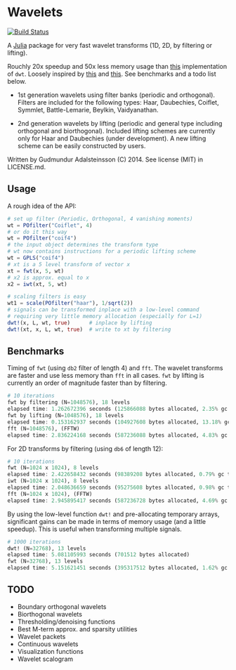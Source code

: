 Wavelets
=========

[![Build Status](https://travis-ci.org/gummif/Wavelets.jl.svg?branch=master)](https://travis-ci.org/gummif/Wavelets.jl)

A [Julia](https://github.com/JuliaLang/julia) package for very fast wavelet transforms (1D, 2D, by filtering or lifting).

Rouchly 20x speedup and 50x less memory usage than [this](https://github.com/tomaskrehlik/Wavelets) implementation of `dwt`. Loosely inspired by [this](https://github.com/tomaskrehlik/Wavelets) and [this](http://statweb.stanford.edu/~wavelab). See benchmarks and a todo list below.

* 1st generation wavelets using filter banks (periodic and orthogonal). Filters are included for the following types: Haar, Daubechies, Coiflet, Symmlet, Battle-Lemarie, Beylkin, Vaidyanathan.

* 2nd generation wavelets by lifting (periodic and general type including orthogonal and biorthogonal). Included lifting schemes are currently only for Haar and Daubechies (under development). A new lifting scheme can be easily constructed by users.

Written by Gudmundur Adalsteinsson (C) 2014. See license (MIT) in LICENSE.md.

Usage
---------

A rough idea of the API:

```julia
# set up filter (Periodic, Orthogonal, 4 vanishing moments)
wt = POfilter("Coiflet", 4)
# or do it this way
wt = POfilter("coif4")
# the input object determines the transform type 
# wt now contains instructions for a periodic lifting scheme
wt = GPLS("coif4")
# xt is a 5 level transform of vector x
xt = fwt(x, 5, wt)
# x2 is approx. equal to x
x2 = iwt(xt, 5, wt)

# scaling filters is easy
wt1 = scale(POfilter("haar"), 1/sqrt(2))
# signals can be transformed inplace with a low-level command
# requiring very little memory allocation (especially for L=1)
dwt!(x, L, wt, true)      # inplace by lifting
dwt!(xt, x, L, wt, true)  # write to xt by filtering
```


Benchmarks
---------

Timing of `fwt` (using `db2` filter of length 4) and `fft`. The wavelet transforms are faster and use less memory than `fft` in all cases. `fwt` by lifting is currently an order of magnitude faster than by filtering.

```julia
# 10 iterations
fwt by filtering (N=1048576), 18 levels
elapsed time: 1.262672396 seconds (125866088 bytes allocated, 2.35% gc time)
fwt by lifting (N=1048576), 18 levels
elapsed time: 0.153162937 seconds (104927608 bytes allocated, 13.18% gc time)
fft (N=1048576), (FFTW)
elapsed time: 2.836224168 seconds (587236088 bytes allocated, 4.83% gc time)
```

For 2D transforms by filtering (using `db6` of length 12):
```julia
# 10 iterations
fwt (N=1024 x 1024), 8 levels
elapsed time: 2.422658432 seconds (98389208 bytes allocated, 0.79% gc time)
iwt (N=1024 x 1024), 8 levels
elapsed time: 2.048636659 seconds (95275608 bytes allocated, 0.98% gc time)
fft (N=1024 x 1024), (FFTW)
elapsed time: 2.945895417 seconds (587236728 bytes allocated, 4.69% gc time)
```

By using the low-level function `dwt!` and pre-allocating temporary arrays, significant gains can be made in terms of memory usage (and a little speedup). This is useful when transforming multiple signals.
```julia
# 1000 iterations
dwt! (N=32768), 13 levels
elapsed time: 5.081105993 seconds (701512 bytes allocated)
fwt (N=32768), 13 levels
elapsed time: 5.151621451 seconds (395317512 bytes allocated, 1.62% gc time)
```



TODO
---------

* Boundary orthogonal wavelets
* Biorthogonal wavelets
* Thresholding/denoising functions
* Best M-term approx. and sparsity utilities
* Wavelet packets
* Continuous wavelets
* Visualization functions
* Wavelet scalogram



